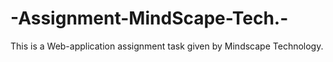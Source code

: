 # -Assignment-MindScape-Tech.-
This is a Web-application  assignment task given by Mindscape Technology.
